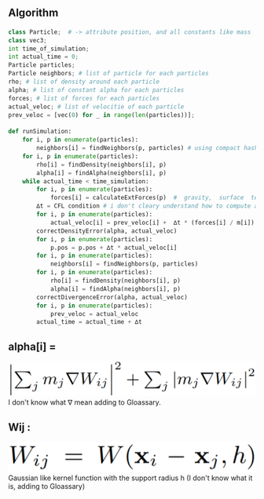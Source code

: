  ## Algorithm

```python
class Particle;  # -> attribute position, and all constants like mass
class vec3;
int time_of_simulation;
int actual_time = 0;
Particle particles;
Particle neighbors; # list of particle for each particles
rho; # list of density around each particle
alpha; # list of constant alpha for each particles
forces; # list of forces for each particles
actual_veloc; # list of velocitie of each particle
prev_veloc = [vec(0) for _ in range(len(particles))];

def runSimulation:
	for i, p in enumerate(particles):
		neighbors[i] = findNeighbors(p, particles) # using compact hashing (to research)
	for i, p in enumerate(particles):
		rho[i] = findDensity(neighbors[i], p)
		alpha[i] = findAlpha(neighbors[i], p)
	while actual_time < time_simulation:
		for i, p in enumerate(particles):
			forces[i] = calculateExtForces(p)  #  gravity,  surface  tension  and  viscosity
		∆t = CFL condition # i don't cleary understand how to compute and the meaning of this, adding to gloassary
		for i, p in enumerate(particles):
			actual_veloc[i] = prev_veloc[i] +  ∆t * (forces[i] / m[i])
		correctDensityError(alpha, actual_veloc)
		for i, p in enumerate(particles):
			p.pos = p.pos + ∆t * actual_veloc[i]
		for i, p in enumerate(particles):
			neighbors[i] = findNeighbors(p, particles)
		for i, p in enumerate(particles):
			rho[i] = findDensity(neighbors[i], p)
			alpha[i] = findAlpha(neighbors[i], p)
		correctDivergenceError(alpha, actual_veloc)
		for i, p in enumerate(particles):
			prev_veloc = actual_veloc
		actual_time = actual_time + ∆t
```
## alpha[i] = 
![alt text](https://raw.githubusercontent.com/qfeuilla/Fluid-engine/master/ai.PNG)                                 
I don't know what ∇ mean adding to Gloassary.

## Wij :
![alt text](https://raw.githubusercontent.com/qfeuilla/Fluid-engine/master/Wij.PNG)
Gaussian like kernel function with the support radius h (I don't know what it is, adding to Gloassary)

